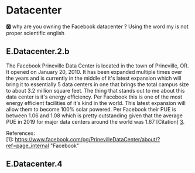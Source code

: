# Datacenter

:o2: why are you owning the Facebook datacenter ? Using the word my is not proper scientific english

## E.Datacenter.2.b
The Facebook Prineville Data Center is located in the town of Prineville, OR.  It opened on January 20, 2010.  It has been expanded multiple times over the years and is currently in the middle of it's latest expansion which will bring it to essentially 5 data centers in one that brings the total campus size to about 3.2 million square feet.  The thing that stands out to me about this data center is it's energy efficiency.  Per Facebook this is one of the most energy efficient facilities of it's kind in the world.  This latest expansion will allow them to become 100% solar powered.  Per Facebook their PUE is between 1.06 and 1.08 which is pretty outstanding given that the average PUE in 2019 for major data centers around the world was 1.67 [Citation] [3]. 

References:  
[1]: https://www.facebook.com/pg/PrinevilleDataCenter/about/?ref=page_internal "Facebook"

[2]: https://www.oregonlive.com/silicon-forest/2018/09/facebook_will_spend_another_75.html "OregonLive"

[3]: https://datacenter.com/news_and_insight/data-center-industry-survey-2019/ "Datacenter.com"

## E.Datacenter.4
